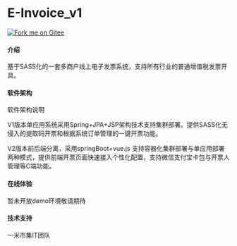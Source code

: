 # E-Invoice_v1
[![Fork me on Gitee](https://gitee.com/shinmigo/E-Invoice/widgets/widget_6.svg)](https://gitee.com/shinmigo/E-Invoice)
#### 介绍
基于SASS化的一套多商户线上电子发票系统，支持所有行业的普通增值税发票开具。

#### 软件架构
软件架构说明

V1版本单应用系统采用Spring+JPA+JSP架构技术支持集群部署。提供SASS化无侵入的提取码开票和根据系统订单管理的一键开票功能。

V2版本前后端分离，采用springBoot+vue.js 支持容器化集群部署与单应用部署两种模式，提供前端开票页面快速接入个性化配置，支持微信支付宝卡包与开票人管理等C端功能。
#### 在线体验
暂未开放demo环境敬请期待

#### 技术支持

  一米市集IT团队



